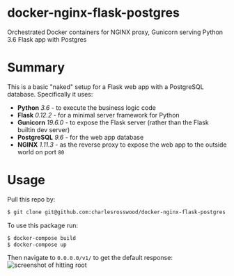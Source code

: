 # docker-nginx-flask-postgres
Orchestrated Docker containers for NGINX proxy, Gunicorn serving Python 3.6 Flask app with Postgres

Summary
========

This is a basic "naked" setup for a Flask web app with a PostgreSQL database. Specifically it uses:
   - **Python** *3.6* - to execute the business logic code
   - **Flask** *0.12.2* - for a minimal server framework for Python
   - **Gunicorn** *19.6.0* - to expose the Flask server (rather than the Flask builtin dev server)
   - **PostgreSQL** *9.6* - for the web app database
   - **NGINX** *1.11.3* - as the reverse proxy to expose the web app to the outside world on port `80`

Usage
=====

Pull this repo by:

```bash
$ git clone git@github.com:charlesrosswood/docker-nginx-flask-postgres.git ./
```

To use this package run:

```bash
$ docker-compose build
$ docker-compose up
```

Then navigate to `0.0.0.0/v1/` to get the default response:
![screenshot of hitting root](http://i.imgur.com/UyAF0Fu.png)

